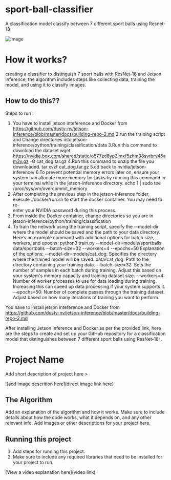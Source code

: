 # sport-ball-classifier


A classification model classify between 7 different sport balls using Resnet-18

 ![image](https://github.com/amannx26/sport-balls-detection/assets/173274284/557c9f92-3d3d-413f-849e-7e75ba939943)

 # How it works?
 creating a classifier to distinguish 7 sport balls with ResNet-18 and Jetson Inference, the algorithm includes steps like collecting data, training the model, and using it to classify images.

 ## How to do this??
Steps to run :  
 1. You have to install jetson inteference and Docker from https://github.com/dusty-nv/jetson-inference/blob/master/docs/building-repo-2.md
 2.run the training script and Change directories into jetson-inference/python/training/classification/data
 3.Run this command to download the dataset
   wget https://nvidia.box.com/shared/static/o577zd8yp3lmxf5zhm38svrbrv45am3y.gz -O cat_dog.tar.gz
 4.Run this command to unzip the file you downloaded.
   tar xvzf cat_dog.tar.gz
 5.cd back to nvidia/jetson-inference/
 6.To prevent potential memory errors later on, ensure your system can allocate more memory for tasks by running this command in your terminal while    in the jetson-inference directory.
   echo 1 | sudo tee /proc/sys/vm/overcommit_memory
 7. After completing the previous step in the jetson-inference folder, execute ./docker/run.sh to start the docker container. You may need to re-  
    enter your NVIDIA password during this process.
 8. From inside the Docker container, change directories so you are in jetson-inference/python/training/classification
 9. To train the network using the training script, specify the --model-dir where the model should be saved and the path to your data directory.    
    Here’s an example command with additional options for batch size, workers, and epochs:
    python3 train.py --model-dir=models/sportballs data/sportballs --batch-size=32 --workers=4 --epochs=50
    Explanation of the options:
    --model-dir=models/cat_dog: Specifies the directory where the trained model will be saved.
    data/cat_dog: Path to the directory containing your training data.
    --batch-size=32: Sets the number of samples in each batch during training. Adjust this based on your system's memory capacity and training 
       dataset size.
    --workers=4: Number of worker processes to use for data loading during training. Increasing this can speed up data processing if your system 
       supports it.
    --epochs=50: Number of complete passes through the training dataset. Adjust based on how many iterations of training you want to perform.

   


You have to install jetson inteference and Docker from https://github.com/dusty-nv/jetson-inference/blob/master/docs/building-repo-2.md

After installing Jetson Inference and Docker as per the provided link, here are the steps to create and set up your GitHub repository for a classification model that distinguishes between 7 different sport balls using ResNet-18: 
.












# Project Name

 Add short description of project here > 

![add image descrition here](direct image link here)

## The Algorithm

Add an explanation of the algorithm and how it works. Make sure to include details about how the code works, what it depends on, and any other relevant info. Add images or other descriptions for your project here. 

## Running this project

1. Add steps for running this project.
2. Make sure to include any required libraries that need to be installed for your project to run.

[View a video explanation here](video link)
